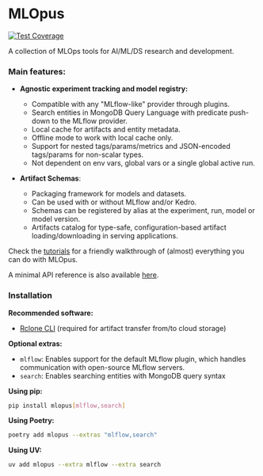 # MLOpus
[![Test Coverage](https://lariel-fernandes.github.io/mlopus/coverage/coverage.svg)](https://lariel-fernandes.github.io/mlopus/coverage)

A collection of MLOps tools for AI/ML/DS research and development.

### Main features:
- **Agnostic experiment tracking and model registry:**
  - Compatible with any "MLflow-like" provider through plugins.
  - Search entities in MongoDB Query Language with predicate push-down to the MLflow provider.
  - Local cache for artifacts and entity metadata.
  - Offline mode to work with local cache only.
  - Support for nested tags/params/metrics and JSON-encoded tags/params for non-scalar types.
  - Not dependent on env vars, global vars or a single global active run.


- **Artifact Schemas**:
  - Packaging framework for models and datasets.
  - Can be used with or without MLflow and/or Kedro.
  - Schemas can be registered by alias at the experiment, run, model or model version.
  - Artifacts catalog for type-safe, configuration-based artifact loading/downloading in serving applications.


Check the [tutorials](https://github.com/lariel-fernandes/mlopus/tree/main/examples)
for a friendly walkthrough of (almost) everything you can do with MLOpus.

A minimal API reference is also available [here](https://lariel-fernandes.github.io/mlopus/docs/api/stable/latest).

### Installation

**Recommended software:**
- [Rclone CLI](https://rclone.org/install/#script-installation) (required for artifact transfer from/to cloud storage)

**Optional extras:**
- `mlflow`: Enables support for the default MLflow plugin, which handles communication with open-source MLflow servers.
- `search`: Enables searching entities with MongoDB query syntax

**Using pip:**
```bash
pip install mlopus[mlflow,search]
```

**Using Poetry:**
```bash
poetry add mlopus --extras "mlflow,search"
```

**Using UV:**
```bash
uv add mlopus --extra mlflow --extra search
```

